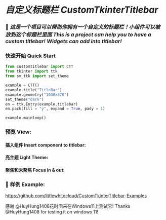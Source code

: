 # _自定义标题栏_ _CustomTkinterTitlebar_

### 📃 *这是一个项目可以帮助你拥有一个自定义的标题栏！小组件可以被放到这个标题栏里面* *This is a project can help you to have a custom titlebar! Widgets can add into titlebar!*

### 快速开始 Quick Start
```python
from customtitlebar import CTT
from tkinter import ttk
from sv_ttk import set_theme

example = CTT()
example.title("TitleBar")
example.geometry("1030x570")
set_theme("dark")
en = ttk.Entry(example.titlebar)
en.pack(fill = "y", expand = True, pady = 1)

example.mainloop()
```

### 预览 View:
#### 插入组件 Insert component to titlebar:

#### 亮主题 Light Theme:

#### 聚焦和未聚焦 Focus in & out:


### 🎰 样例 Example:
https://github.com/littlewhitecloud/CustomTkinterTitlebar-Examples

感谢 @HuyHung1408花时间来在Windows11上测试它!
Thanks @HuyHung1408 for testing it on windows 11!